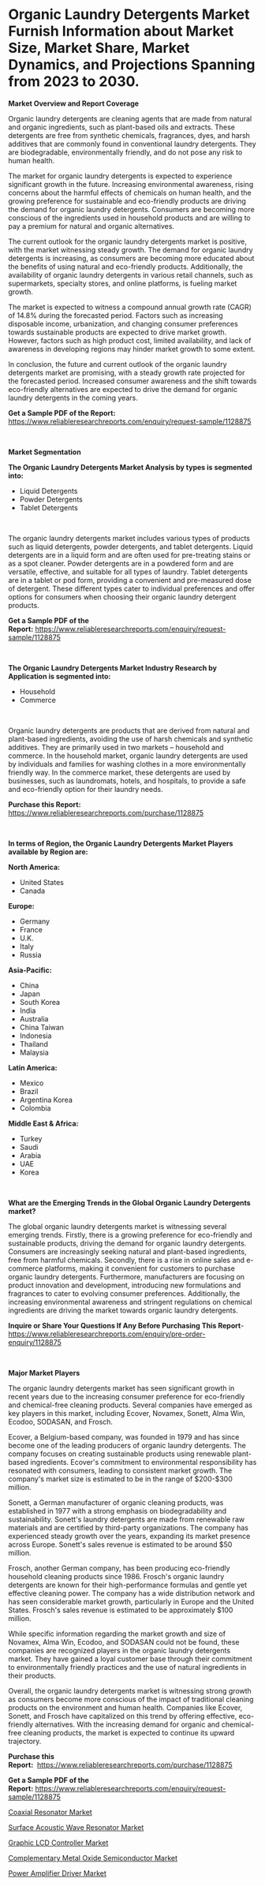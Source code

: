 <p><h1>Organic Laundry Detergents Market Furnish Information about Market Size, Market Share, Market Dynamics, and Projections Spanning from 2023 to 2030.</h1></p><p><strong>Market Overview and Report Coverage</strong></p>
<p><p>Organic laundry detergents are cleaning agents that are made from natural and organic ingredients, such as plant-based oils and extracts. These detergents are free from synthetic chemicals, fragrances, dyes, and harsh additives that are commonly found in conventional laundry detergents. They are biodegradable, environmentally friendly, and do not pose any risk to human health.</p><p>The market for organic laundry detergents is expected to experience significant growth in the future. Increasing environmental awareness, rising concerns about the harmful effects of chemicals on human health, and the growing preference for sustainable and eco-friendly products are driving the demand for organic laundry detergents. Consumers are becoming more conscious of the ingredients used in household products and are willing to pay a premium for natural and organic alternatives.</p><p>The current outlook for the organic laundry detergents market is positive, with the market witnessing steady growth. The demand for organic laundry detergents is increasing, as consumers are becoming more educated about the benefits of using natural and eco-friendly products. Additionally, the availability of organic laundry detergents in various retail channels, such as supermarkets, specialty stores, and online platforms, is fueling market growth.</p><p>The market is expected to witness a compound annual growth rate (CAGR) of 14.8% during the forecasted period. Factors such as increasing disposable income, urbanization, and changing consumer preferences towards sustainable products are expected to drive market growth. However, factors such as high product cost, limited availability, and lack of awareness in developing regions may hinder market growth to some extent.</p><p>In conclusion, the future and current outlook of the organic laundry detergents market are promising, with a steady growth rate projected for the forecasted period. Increased consumer awareness and the shift towards eco-friendly alternatives are expected to drive the demand for organic laundry detergents in the coming years.</p></p>
<p><strong>Get a Sample PDF of the Report:</strong> <a href="https://www.reliableresearchreports.com/enquiry/request-sample/1128875">https://www.reliableresearchreports.com/enquiry/request-sample/1128875</a></p>
<p>&nbsp;</p>
<p><strong>Market Segmentation</strong></p>
<p><strong>The Organic Laundry Detergents Market Analysis by types is segmented into:</strong></p>
<p><ul><li>Liquid Detergents</li><li>Powder Detergents</li><li>Tablet Detergents</li></ul></p>
<p>&nbsp;</p>
<p><p>The organic laundry detergents market includes various types of products such as liquid detergents, powder detergents, and tablet detergents. Liquid detergents are in a liquid form and are often used for pre-treating stains or as a spot cleaner. Powder detergents are in a powdered form and are versatile, effective, and suitable for all types of laundry. Tablet detergents are in a tablet or pod form, providing a convenient and pre-measured dose of detergent. These different types cater to individual preferences and offer options for consumers when choosing their organic laundry detergent products.</p></p>
<p><strong>Get a Sample PDF of the Report:</strong>&nbsp;<a href="https://www.reliableresearchreports.com/enquiry/request-sample/1128875">https://www.reliableresearchreports.com/enquiry/request-sample/1128875</a></p>
<p>&nbsp;</p>
<p><strong>The Organic Laundry Detergents Market Industry Research by Application is segmented into:</strong></p>
<p><ul><li>Household</li><li>Commerce</li></ul></p>
<p>&nbsp;</p>
<p><p>Organic laundry detergents are products that are derived from natural and plant-based ingredients, avoiding the use of harsh chemicals and synthetic additives. They are primarily used in two markets – household and commerce. In the household market, organic laundry detergents are used by individuals and families for washing clothes in a more environmentally friendly way. In the commerce market, these detergents are used by businesses, such as laundromats, hotels, and hospitals, to provide a safe and eco-friendly option for their laundry needs.</p></p>
<p><strong>Purchase this Report:</strong>&nbsp; <a href="https://www.reliableresearchreports.com/purchase/1128875">https://www.reliableresearchreports.com/purchase/1128875</a></p>
<p>&nbsp;</p>
<p><strong>In terms of Region, the Organic Laundry Detergents Market Players available by Region are:</strong></p>
<p>
    <p> <strong> North America: </strong>
        <ul>
            <li>United States</li>
            <li>Canada</li>
        </ul>
        </p> 
    <p> <strong> Europe: </strong>
        <ul>
            <li>Germany</li>
            <li>France</li>
            <li>U.K.</li>
            <li>Italy</li>
            <li>Russia</li>
        </ul>
        </p> 
    <p> <strong> Asia-Pacific: </strong>
        <ul>
            <li>China</li>
            <li>Japan</li>
            <li>South Korea</li>
            <li>India</li>
            <li>Australia</li>
            <li>China Taiwan</li>
            <li>Indonesia</li>
            <li>Thailand</li>
            <li>Malaysia</li>
        </ul>
        </p> 
    <p> <strong> Latin America: </strong>
        <ul>
            <li>Mexico</li>
            <li>Brazil</li>
            <li>Argentina Korea</li>
            <li>Colombia</li>
        </ul>
        </p> 
    <p> <strong> Middle East & Africa: </strong>
        <ul>
            <li>Turkey</li>
            <li>Saudi</li>
            <li>Arabia</li>
            <li>UAE</li>
            <li>Korea</li>
        </ul>
    </p>
    </p>
<p>&nbsp;</p>
<p><strong>What are the Emerging Trends in the Global Organic Laundry Detergents market?</strong></p>
<p><p>The global organic laundry detergents market is witnessing several emerging trends. Firstly, there is a growing preference for eco-friendly and sustainable products, driving the demand for organic laundry detergents. Consumers are increasingly seeking natural and plant-based ingredients, free from harmful chemicals. Secondly, there is a rise in online sales and e-commerce platforms, making it convenient for customers to purchase organic laundry detergents. Furthermore, manufacturers are focusing on product innovation and development, introducing new formulations and fragrances to cater to evolving consumer preferences. Additionally, the increasing environmental awareness and stringent regulations on chemical ingredients are driving the market towards organic laundry detergents.</p></p>
<p><strong>Inquire or Share Your Questions If Any Before Purchasing This Report</strong>- <a href="https://www.reliableresearchreports.com/enquiry/pre-order-enquiry/1128875">https://www.reliableresearchreports.com/enquiry/pre-order-enquiry/1128875</a></p>
<p>&nbsp;</p>
<p><strong>Major Market Players</strong></p>
<p><p>The organic laundry detergents market has seen significant growth in recent years due to the increasing consumer preference for eco-friendly and chemical-free cleaning products. Several companies have emerged as key players in this market, including Ecover, Novamex, Sonett, Alma Win, Ecodoo, SODASAN, and Frosch.</p><p>Ecover, a Belgium-based company, was founded in 1979 and has since become one of the leading producers of organic laundry detergents. The company focuses on creating sustainable products using renewable plant-based ingredients. Ecover's commitment to environmental responsibility has resonated with consumers, leading to consistent market growth. The company's market size is estimated to be in the range of $200-$300 million.</p><p>Sonett, a German manufacturer of organic cleaning products, was established in 1977 with a strong emphasis on biodegradability and sustainability. Sonett's laundry detergents are made from renewable raw materials and are certified by third-party organizations. The company has experienced steady growth over the years, expanding its market presence across Europe. Sonett's sales revenue is estimated to be around $50 million.</p><p>Frosch, another German company, has been producing eco-friendly household cleaning products since 1986. Frosch's organic laundry detergents are known for their high-performance formulas and gentle yet effective cleaning power. The company has a wide distribution network and has seen considerable market growth, particularly in Europe and the United States. Frosch's sales revenue is estimated to be approximately $100 million.</p><p>While specific information regarding the market growth and size of Novamex, Alma Win, Ecodoo, and SODASAN could not be found, these companies are recognized players in the organic laundry detergents market. They have gained a loyal customer base through their commitment to environmentally friendly practices and the use of natural ingredients in their products.</p><p>Overall, the organic laundry detergents market is witnessing strong growth as consumers become more conscious of the impact of traditional cleaning products on the environment and human health. Companies like Ecover, Sonett, and Frosch have capitalized on this trend by offering effective, eco-friendly alternatives. With the increasing demand for organic and chemical-free cleaning products, the market is expected to continue its upward trajectory.</p></p>
<p><strong>Purchase this Report:</strong>&nbsp;&nbsp;<a href="https://www.reliableresearchreports.com/purchase/1128875">https://www.reliableresearchreports.com/purchase/1128875</a></p>
<p></p>
<p><strong>Get a Sample PDF of the Report:</strong>&nbsp;<a href="https://www.reliableresearchreports.com/enquiry/request-sample/1128875">https://www.reliableresearchreports.com/enquiry/request-sample/1128875</a></p>
<p><p><a href="https://medium.com/@roscoemayer1990/coaxial-resonator-market-size-cagr-trends-2024-2030-7fd2821ded31">Coaxial Resonator Market</a></p><p><a href="https://medium.com/@lloydgrimes52/surface-acoustic-wave-resonator-market-size-market-outlook-and-market-forecast-2023-to-2030-b657faa87c8e">Surface Acoustic Wave Resonator Market</a></p><p><a href="https://medium.com/@rosaerluke/graphic-lcd-controller-market-size-and-market-trends-complete-industry-overview-2023-to-2030-58903a3cb503">Graphic LCD Controller Market</a></p><p><a href="https://medium.com/@noemiharvey05/analyzing-complementary-metal-oxide-semiconductor-market-global-industry-perspective-and-forecast-08594fdf4111">Complementary Metal Oxide Semiconductor Market</a></p><p><a href="https://medium.com/@adolfoadams1988/power-amplifier-driver-market-analysis-and-sze-forecasted-for-period-from-2023-to-2030-9df4c437a3f2">Power Amplifier Driver Market</a></p></p>